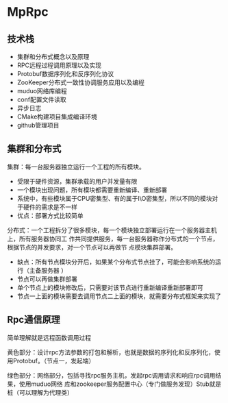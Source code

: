 # MpRpc

## 技术栈
- 集群和分布式概念以及原理
- RPC远程过程调用原理以及实现
- Protobuf数据序列化和反序列化协议
- ZooKeeper分布式一致性协调服务应用以及编程
- muduo网络库编程
- conf配置文件读取
- 异步日志
- CMake构建项目集成编译环境
- github管理项目

## 集群和分布式

集群：每一台服务器独立运行一个工程的所有模块。
- 受限于硬件资源，集群承载的用户并发量有限
- 一个模块出现问题，所有模块都需要重新编译、重新部署
- 系统中，有些模块属于CPU密集型、有的属于I\O密集型，所以不同的模块对于硬件的需求是不一样 
- 优点：部署方式比较简单

分布式：一个工程拆分了很多模块，每一个模块独立部署运行在一个服务器主机上，所有服务器协同工
作共同提供服务，每一台服务器称作分布式的一个节点，根据节点的并发要求，对一个节点可以再做节
点模块集群部署。
- 缺点：所有节点模块分开后，如果某个分布式节点挂了，可能会影响系统的运行（主备服务器 ）
- 节点可以再做集群部署
- 单个节点上的模块修改后，只需要对该节点进行重新编译重新部署即可
- 节点一上面的模块需要去调用节点二上面的模块，就需要分布式框架来实现了

## Rpc通信原理
简单理解就是远程函数调用过程

黄色部分：设计rpc方法参数的打包和解析，也就是数据的序列化和反序列化，使用Protobuf。（节点一，发起端）

绿色部分：网络部分，包括寻找rpc服务主机，发起rpc调用请求和响应rpc调用结果，使用muduo网络
库和zookeeper服务配置中心（专门做服务发现）Stub就是桩（可以理解为代理类）
